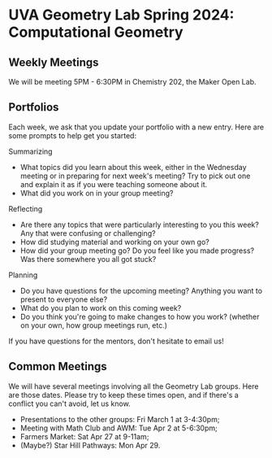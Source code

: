 # UVA Geometry Lab Spring 2024: Computational Geometry

## Weekly Meetings

We will be meeting 5PM - 6:30PM in Chemistry 202, the Maker Open Lab.

## Portfolios

Each week, we ask that you update your portfolio with a new entry. Here are some prompts to help get you started:

Summarizing

* What topics did you learn about this week, either in the Wednesday meeting or in preparing for next week's meeting? Try to pick out one and explain it as if you were teaching someone about it.
* What did you work on in your group meeting?

Reflecting

* Are there any topics that were particularly interesting to you this week? Any that were confusing or challenging?
* How did studying material and working on your own go?
* How did your group meeting go? Do you feel like you made progress? Was there somewhere you all got stuck?

Planning

* Do you have questions for the upcoming meeting? Anything you want to present to everyone else?
* What do you plan to work on this coming week?
* Do you think you're going to make changes to how you work? (whether on your own, how group meetings run, etc.)

If you have questions for the mentors, don't hesitate to email us!

## Common Meetings

We will have several meetings involving all the Geometry Lab groups. Here are those dates. Please try to keep these times open, and if there's a conflict you can't avoid, let us know.

* Presentations to the other groups: Fri March 1 at 3-4:30pm;
* Meeting with Math Club and AWM: Tue Apr 2 at 5-6:30pm;
* Farmers Market: Sat Apr 27 at 9-11am;
* (Maybe?) Star Hill Pathways: Mon Apr 29.
